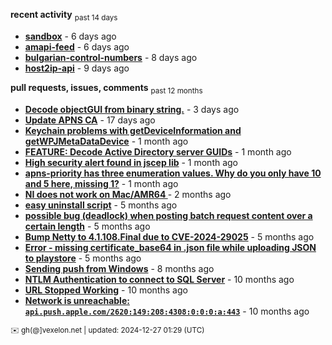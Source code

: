 **recent activity** <sub>past 14 days</sub>

  - **[sandbox](https://github.com/petarov/sandbox)** - 6 days ago
  - **[amapi-feed](https://github.com/petarov/amapi-feed)** - 6 days ago
  - **[bulgarian-control-numbers](https://github.com/petarov/bulgarian-control-numbers)** - 8 days ago
  - **[host2ip-api](https://github.com/petarov/host2ip-api)** - 9 days ago

**pull requests, issues, comments** <sub>past 12 months</sub>

  - **[Decode objectGUI from binary string.](https://github.com/fengtan/ldap-explorer/pull/60#issuecomment-2560302176)** - 3 days ago
  - **[Update APNS CA](https://github.com/petarov/apns-push-cmd/issues/11)** - 17 days ago
  - **[Keychain problems with getDeviceInformation and getWPJMetaDataDevice](https://github.com/AzureAD/microsoft-authentication-library-for-objc/issues/2393)** - 1 month ago
  - **[FEATURE: Decode Active Directory server GUIDs](https://github.com/fengtan/ldap-explorer/issues/33#issuecomment-2483148204)** - 1 month ago
  - **[High security alert found in jscep lib](https://github.com/jscep/jscep/issues/304#issuecomment-2468942681)** - 1 month ago
  - **[apns-priority has three enumeration values. Why do you only have 10 and 5 here, missing 1?](https://github.com/jchambers/pushy/issues/1088#issuecomment-2454831973)** - 1 month ago
  - **[NI does not work on Mac/AMR64 ](https://github.com/mukel/llama3.java/issues/19#issuecomment-2414532091)** - 2 months ago
  - **[easy uninstall script](https://github.com/petarov/google-android-app-ids/issues/3#issuecomment-2228691402)** - 5 months ago
  - **[possible bug (deadlock) when posting batch request content over a certain length](https://github.com/microsoftgraph/msgraph-sdk-java-core/issues/1687#issuecomment-2261152491)** - 5 months ago
  - **[Bump Netty to 4.1.108.Final due to CVE-2024-29025](https://github.com/jchambers/pushy/pull/1068)** - 5 months ago
  - **[Error - missing certificate_base64 in .json file while uploading JSON to playstore](https://github.com/google/play-work/issues/39#issuecomment-2196246638)** - 5 months ago
  - **[Sending push from Windows](https://github.com/petarov/apns-push-cmd/issues/8#issuecomment-2066635166)** - 8 months ago
  - **[NTLM Authentication to connect to SQL Server](https://github.com/eclipse-vertx/vertx-sql-client/issues/1407#issuecomment-1963068948)** - 10 months ago
  - **[URL Stopped Working](https://github.com/clo4/apple_device_identifiers/issues/36#issuecomment-1958932385)** - 10 months ago
  - **[Network is unreachable: `api.push.apple.com/2620:149:208:4308:0:0:0:a:443`](https://github.com/jchambers/pushy/issues/1044#issuecomment-1921113526)** - 10 months ago

<sub>:envelope: gh(@]vexelon.net | updated: 2024-12-27 01:29 (UTC)</sub>